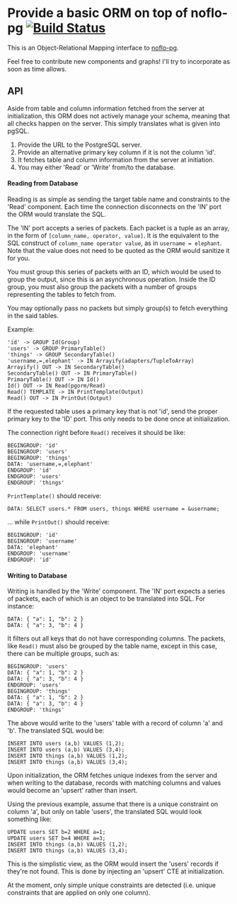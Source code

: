 Provide a basic ORM on top of noflo-pg [![Build Status](https://secure.travis-ci.org/kenhkan/noflo-pgorm.png?branch=master)](https://travis-ci.org/kenhkan/noflo-pgorm)
===============================

This is an Object-Relational Mapping interface to
[noflo-pg](https://github.com/kenhkan/noflo-pg).

Feel free to contribute new components and graphs! I'll try to
incorporate as soon as time allows.


API
------------------------------

Aside from table and column information fetched from the server at
initialization, this ORM does not actively manage your schema, meaning
that all checks happen on the server. This simply translates what is
given into pgSQL.

  1. Provide the URL to the PostgreSQL server.
  2. Provide an alternative primary key column if it is not the column
     'id'.
  3. It fetches table and column information from the server at
     initiation.
  4. You may either 'Read' or 'Write' from/to the database.

#### Reading from Database

Reading is as simple as sending the target table name and constraints to
the 'Read' component. Each time the connection disconnects on the 'IN'
port the ORM would translate the SQL.

The 'IN' port accepts a series of packets. Each packet is a tuple as an
array, in the form of `[column_name, operator, value]`.  It is the
equivalent to the SQL construct of `column_name operator value`, as in
`username = elephant`. Note that the value does not need to be quoted as
the ORM would sanitize it for you.

You must group this series of packets with an ID, which would be used to
group the output, since this is an asynchronous operation. Inside the ID
group, you must also group the packets with a number of groups
representing the tables to fetch from.

You may optionally pass no packets but simply group(s) to fetch
everything in the said tables.

Example:

    'id' -> GROUP Id(Group)
    'users' -> GROUP PrimaryTable()
    'things' -> GROUP SecondaryTable()
    'username,=,elephant' -> IN Arrayify(adapters/TupleToArray)
    Arrayify() OUT -> IN SecondaryTable()
    SecondaryTable() OUT -> IN PrimaryTable()
    PrimaryTable() OUT -> IN Id()
    Id() OUT -> IN Read(pgorm/Read)
    Read() TEMPLATE -> IN PrintTemplate(Output)
    Read() OUT -> IN PrintOut(Output)

If the requested table uses a primary key that is not 'id', send the
proper primary key to the 'ID' port. This only needs to be done once at
initialization.

The connection right before `Read()` receives it should be like:

    BEGINGROUP: 'id'
    BEGINGROUP: 'users'
    BEGINGROUP: 'things'
    DATA: 'username,=,elephant'
    ENDGROUP: 'id'
    ENDGROUP: 'users'
    ENDGROUP: 'things'

`PrintTemplate()` should receive:

    DATA: SELECT users.* FROM users, things WHERE username = &username;

... while `PrintOut()` should receive:

    BEGINGROUP: 'id'
    BEGINGROUP: 'username'
    DATA: 'elephant'
    ENDGROUP: 'username'
    ENDGROUP: 'id'

#### Writing to Database

Writing is handled by the 'Write' component. The 'IN' port expects a
series of packets, each of which is an object to be translated into SQL.
For instance:

    DATA: { "a": 1, "b": 2 }
    DATA: { "a": 3, "b": 4 }

It filters out all keys that do not have corresponding columns. The
packets, like `Read()` must also be grouped by the table name, except
in this case, there can be multiple groups, such as:

    BEGINGROUP: 'users'
    DATA: { "a": 1, "b": 2 }
    DATA: { "a": 3, "b": 4 }
    ENDGROUP: 'users'
    BEGINGROUP: 'things'
    DATA: { "a": 1, "b": 2 }
    DATA: { "a": 3, "b": 4 }
    ENDGROUP: 'things'

The above would write to the 'users' table with a record of column 'a'
and 'b'. The translated SQL would be:

    INSERT INTO users (a,b) VALUES (1,2);
    INSERT INTO users (a,b) VALUES (3,4);
    INSERT INTO things (a,b) VALUES (1,2);
    INSERT INTO things (a,b) VALUES (3,4);

Upon initialization, the ORM fetches unique indexes from the server and
when writing to the database, records with matching columns and values
would become an 'upsert' rather than insert.

Using the previous example, assume that there is a unique constraint on
column 'a', but only on table 'users', the translated SQL would look
something like:

    UPDATE users SET b=2 WHERE a=1;
    UPDATE users SET b=4 WHERE a=3;
    INSERT INTO things (a,b) VALUES (1,2);
    INSERT INTO things (a,b) VALUES (3,4);

This is the simplistic view, as the ORM would insert the 'users' records
if they're not found. This is done by injecting an 'upsert' CTE at
initialization.

At the moment, only simple unique constraints are detected (i.e. unique
constraints that are applied on only one column).
